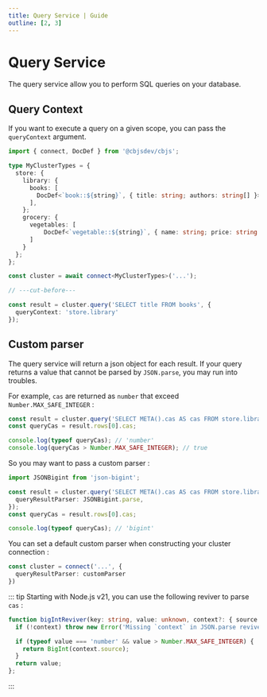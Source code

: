 ```yaml
---
title: Query Service | Guide
outline: [2, 3]
---
```


# Query Service

The query service allow you to perform SQL queries on your database.

## Query Context

If you want to execute a query on a given scope, you can pass the `queryContext` argument. 

```ts twoslash
import { connect, DocDef } from '@cbjsdev/cbjs';

type MyClusterTypes = {
  store: {
    library: {
      books: [
        DocDef<`book::${string}`, { title: string; authors: string[] }>,
      ],
    };
    grocery: {
      vegetables: [
          DocDef<`vegetable::${string}`, { name: string; price: string }>,
      ]
    }
  };
};

const cluster = await connect<MyClusterTypes>('...');

// ---cut-before---

const result = cluster.query('SELECT title FROM books', {
  queryContext: 'store.library'
});
```

## Custom parser

The query service will return a json object for each result.
If your query returns a value that cannot be parsed by `JSON.parse`, you may run into troubles.

For example, `cas` are returned as `number` that exceed `Number.MAX_SAFE_INTEGER` :

```ts
const result = cluster.query('SELECT META().cas AS cas FROM store.library.book');
const queryCas = result.rows[0].cas;

console.log(typeof queryCas); // 'number' 
console.log(queryCas > Number.MAX_SAFE_INTEGER); // true 
```

So you may want to pass a custom parser :

```ts
import JSONBigint from 'json-bigint';

const result = cluster.query('SELECT META().cas AS cas FROM store.library.book', {
  queryResultParser: JSONBigint.parse,
});
const queryCas = result.rows[0].cas;

console.log(typeof queryCas); // 'bigint'  
```

You can set a default custom parser when constructing your cluster connection : 

```ts
const cluster = connect('...', {
  queryResultParser: customParser
})
```

::: tip
Starting with Node.js v21, you can use the following reviver to parse `cas` :

```ts
function bigIntReviver(key: string, value: unknown, context?: { source: string }) {
  if (!context) throw new Error('Missing `context` in JSON.parse reviver function.');

  if (typeof value === 'number' && value > Number.MAX_SAFE_INTEGER) {
    return BigInt(context.source);
  }
  return value;
};
```
:::